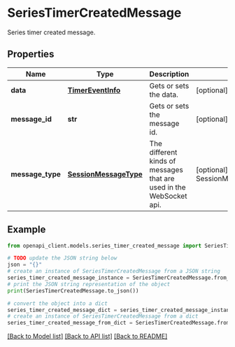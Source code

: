 # SeriesTimerCreatedMessage

Series timer created message.

## Properties

Name | Type | Description | Notes
------------ | ------------- | ------------- | -------------
**data** | [**TimerEventInfo**](TimerEventInfo.md) | Gets or sets the data. | [optional] 
**message_id** | **str** | Gets or sets the message id. | [optional] 
**message_type** | [**SessionMessageType**](SessionMessageType.md) | The different kinds of messages that are used in the WebSocket api. | [optional] [readonly] [default to SessionMessageType.SERIESTIMERCREATED]

## Example

```python
from openapi_client.models.series_timer_created_message import SeriesTimerCreatedMessage

# TODO update the JSON string below
json = "{}"
# create an instance of SeriesTimerCreatedMessage from a JSON string
series_timer_created_message_instance = SeriesTimerCreatedMessage.from_json(json)
# print the JSON string representation of the object
print(SeriesTimerCreatedMessage.to_json())

# convert the object into a dict
series_timer_created_message_dict = series_timer_created_message_instance.to_dict()
# create an instance of SeriesTimerCreatedMessage from a dict
series_timer_created_message_from_dict = SeriesTimerCreatedMessage.from_dict(series_timer_created_message_dict)
```
[[Back to Model list]](../README.md#documentation-for-models) [[Back to API list]](../README.md#documentation-for-api-endpoints) [[Back to README]](../README.md)


